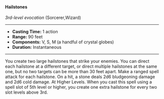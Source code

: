#### Hailstones
*3rd-level evocation* (Sorcerer,Wizard)
___
- **Casting Time:** 1 action
- **Range:** 90 feet
- **Components:** V, S, M (a handful of crystal globes)
- **Duration:** Instantaneous
---
You create two large hailstones that strike your
enemies. You can direct each hailstone at a different
target, or direct multiple hailstones at the same one,
but no two targets can be more than 30 feet apart.
Make a ranged spell attack for each hailstone. On a
hit, a stone deals 2d6 bludgeoning damage and 2d6
cold damage.
At Higher Levels.  When you cast this spell using
a spell slot of 5th level or higher, you create one
extra hailstone for every two slot levels above 3rd.
